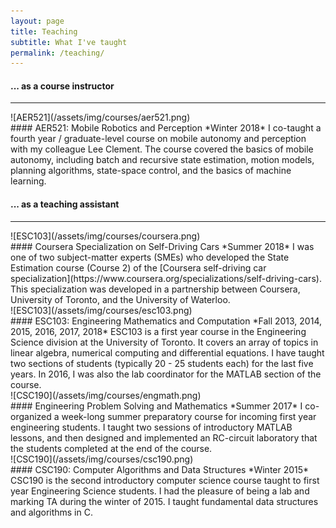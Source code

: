 ```yaml
---
layout: page
title: Teaching
subtitle: What I've taught
permalink: /teaching/
---
```


<div class="pretty-links">

#### ... as a course instructor
---
<div class="grid">
<div class="unit one-third teaching_img">
![AER521](/assets/img/courses/aer521.png)
</div>
<div class="unit two-thirds">
#### AER521: Mobile Robotics and Perception
*Winter 2018*   
I co-taught a fourth year / graduate-level course on mobile autonomy and perception with my colleague Lee Clement. The course covered the basics of mobile autonomy, including batch and recursive state estimation, motion models, planning algorithms, state-space control, and the basics of machine learning.
</div>
</div>

#### ... as a teaching assistant
---

<div class="grid">
<div class="unit one-third teaching_img">
![ESC103](/assets/img/courses/coursera.png)
</div>
<div class="unit two-thirds">
#### Coursera Specialization on Self-Driving Cars  
*Summer 2018*  
I was one of two subject-matter experts (SMEs) who developed the State Estimation course (Course 2) of the [Coursera self-driving car specialization](https://www.coursera.org/specializations/self-driving-cars). This specialization was developed in a partnership between Coursera, University of Toronto, and the University of Waterloo.
</div>
</div>

<div class="grid">
<div class="unit one-third teaching_img">
![ESC103](/assets/img/courses/esc103.png)
</div>
<div class="unit two-thirds">
#### ESC103: Engineering Mathematics and Computation  
*Fall 2013, 2014, 2015, 2016, 2017, 2018*  
ESC103 is a first year course in the Engineering Science division at the University of Toronto. It covers an array of topics in linear algebra, numerical computing and differential equations. I have taught two sections of students (typically 20 - 25 students each) for the last five years. In 2016, I was also the lab coordinator for the MATLAB section of the course.
</div>
</div>

<div class="grid">
<div class="unit one-third teaching_img">
![CSC190](/assets/img/courses/engmath.png)
</div>
<div class="unit two-thirds">
#### Engineering Problem Solving and Mathematics
*Summer 2017*   
I co-organized a week-long summer preparatory course for incoming first year engineering students. I taught two sessions of introductory MATLAB lessons, and then designed and implemented an RC-circuit laboratory that the students completed at the end of the course.
</div>
</div>

<div class="grid">
<div class="unit one-third teaching_img">
![CSC190](/assets/img/courses/csc190.png)
</div>
<div class="unit two-thirds">
#### CSC190: Computer Algorithms and Data Structures  
*Winter 2015*   
CSC190 is the second introductory computer science course taught to first year Engineering Science students. I had the pleasure of being a lab and marking TA during the winter of 2015. I taught fundamental data structures and algorithms in C.
</div>
</div>

</div> <!-- pretty_links -->


